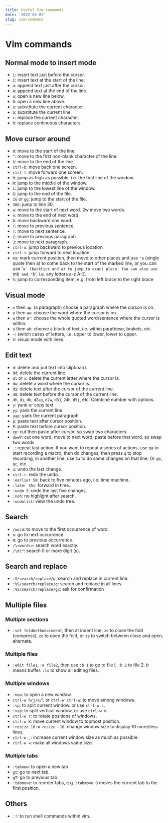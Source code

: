 ```yaml
---
title: Useful Vim commands
date: '2022-03-09'
slug: vim-command
---
```


# Vim commands

## Normal mode to insert mode

- `i`: insert text just before the cursor.
- `I`: insert text at the start of the line.
- `a`: append text just after the cursor.
- `A`: append text at the end of the line.
- `o`: open a new line below.
- `O`: open a new line above.
- `s`: substitute the current character.
- `S`: substitute the current line.
- `r`: replace the current character.
- `R`: replace continuous characters.

## Move cursor around

- `0`: move to the start of the line.
- `^`: move to the first non-blank character of the line.
- `$`: move to the end of the line.
- `ctrl-b`: move back one screen.
- `ctrl-f`: move forward one screen.
- `H`: jump as high as possible, i.e. the first line of the window.
- `M`: jump to the middle of the window.
- `L`: jump to the lowest line of the window.
- `G`: jump to the end of the file.
- `1G` or `gg`: jump to the start of the file.
- `30G`: jump to line 30.
- `w`: move to the start of next word. 2w move two words.
- `e`: move to the end of next word.
- `b`: move backward one word.
- `(`: move to previous sentence.
- `)`: move to next sentence.
- `{`: move to previous paragraph
- `J`: move to next paragraph.
- `ctrl-o`: jump backward to previous location.
- `ctrl-i`: jump forward to next location.
- `ma`: mark current position, then move to other places and use `'a` (single quote then a) to come back to the start of the marked line, or you can use '`a' (backtick and a) to jump to exact place. You can also use `mb` and '`b', i.e. any letters a-z A-Z.
- `%`: jump to corresponding item, e.g. from left brace to the right brace

## Visual mode

- `v` then `ap`: (a paragraph) choose a paragraph where the curson is on.
- `y` then `aw`: choose the word where the cursor is on.
- `u` then `a"`: choose the whole quoted word/sentence where the cursor is within.
- `u` then `ab`: choose a block of text, i.e. within parathese, brakets, etc.
- `~`: switch cases of letters, i.e. upper to lower, lower to upper.
- `V`: visual mode with lines.

## Edit text

- `d`: delete and put text into clipboard. 
- `dd`: delete the current line. 
- `dl` or `x`: delete the current letter where the cursor is. 
- `dw`: delete a word where the cursor is. 
- `d$`: delete text after the cursor of the current line. 
- `d0`: delete text before the cursor of the current line. 
- `dh`, `dj`, `dk`, `d2ap`, `d2w`, `d31`, `24h`, `d5j`, etc. Combine number with options. 
- `y`: yank or copy text 
- `yy`: yank the current line. 
- `yap`: yank the current paragraph 
- `p`: paste text after cursor position. 
- `P`: paste text before cursor position. 
- `xp`: cut then paste after cursor, so swap two characters. 
- `dwwP`: cut one word, move to next word, paste before that word, so swap two words 
- `.`: repeat last action. If you want to repeat a series of actions, use `qa` to start recording a macro, then do changes, then press `q` to stop recording, in another line, use `Ca` to do same changes on that line. Or `qb`, `qc`, etc. 
- `u`: undo the last change. 
- `ctrl-r`: redo the undo. 
- `:earlier 5m`: back to five minutes ago, i.e. time machine.. 
- `:later 45s`: forward in time... 
- `:undo 5`: undo the last five changes. 
- `:noh`: no highlight after search. 
- `:undolist`: view the undo tree. 

## Search

- `/word`: to move to the first occurrence of word.
- `n`: go to next occurrence.
- `N`: go to previous occurrence.
- `/\<word\>`: search word exactly.
- `/\d\*`: search 0 or more digit (s).

## Search and replace

- `:S/search/replace/g`: search and replace in current line.
- `:%S/search/replace/g`: search and replace in all lines.
- `:%S/search/replace/gc`: ask for confirmation

## Multiple files

### Multiple sections

- `:set foldmethod=indent`, then at indent line, `ze` to close the fold (compress), `zo` to open the fold, or `za` to switch between close and open, alternate.

### Multiple files

- `:edit file1`, `:e file2`, then use `:b 1` to go to file l, `:b 2` to file 2. _b_ means buffer. `:ls` to show all editing files.

### Multiple windows

- `:new`: to open a new window.
- `ctrl-w h/j/k/l` or `ctrl-w ctrl-w`: to move among windows.
- `:sp`: to split current window. or use `ctrl-w s`.
- `:vsp`: to split vertical window, or use `ctrl-w v`.
- `ctrl-w r`: to rotate positions of windows.
- `ctrl-w K`: move current window to topmost position.
- `:resize 10` or `resize -10`: change window size to display 10 more/less lines.
- `ctrl-w _`: increase current window size as much as possible.
- `ctrl-w =`: make all windows same size.

### Multiple tabs

- `:tabnew`: to open a new tab
- `gt`: go to next tab.
- `gT`: go to previous tab.
- `:tabmove`: to reorder tabs, e.g. `:tabmove O` moves the current tab to the first position.

## Others

- `:!`: to run shell commands within vim.
